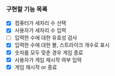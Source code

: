 ### 구현할 기능 목록

- [x] 컴퓨터가 세자리 수 선택
- [x] 사용자가 세자리 수 입력
- [ ] 입력한 수에 대한 유효성 검사
- [x] 입력한 수에 대한 볼, 스트라이크 개수로 표시
- [x] 숫자를 모두 맞춘 경우 게임 종료
- [x] 사용자가 게임 재시작 여부 입력
- [x] 게임 재시작 or 종료
